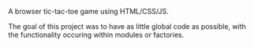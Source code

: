 A browser tic-tac-toe game using HTML/CSS/JS.

The goal of this project was to have as little global code as possible, with the functionality occuring within modules or factories.